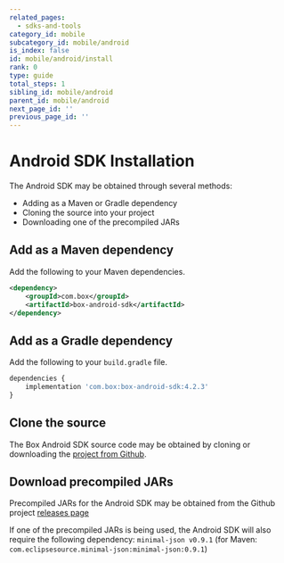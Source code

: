 ```yaml
---
related_pages:
  - sdks-and-tools
category_id: mobile
subcategory_id: mobile/android
is_index: false
id: mobile/android/install
rank: 0
type: guide
total_steps: 1
sibling_id: mobile/android
parent_id: mobile/android
next_page_id: ''
previous_page_id: ''
---
```


# Android SDK Installation

The Android SDK may be obtained through several methods:

* Adding as a Maven or Gradle dependency
* Cloning the source into your project
* Downloading one of the precompiled JARs

## Add as a Maven dependency

Add the following to your Maven dependencies.

```xml
<dependency>
    <groupId>com.box</groupId>
    <artifactId>box-android-sdk</artifactId>
</dependency>
```

## Add as a Gradle dependency

Add the following to your `build.gradle` file.

```js
dependencies {
    implementation 'com.box:box-android-sdk:4.2.3'
}
```

## Clone the source

The Box Android SDK source code may be obtained by cloning or downloading the
[project from Github][android-sdk-github].

## Download precompiled JARs

Precompiled JARs for the Android SDK may be obtained from the Github project
[releases page][android-sdk-github-releases]

<Message warning>

If one of the precompiled JARs is being used, the Android SDK will also
require the following dependency: `minimal-json v0.9.1` (for Maven:
`com.eclipsesource.minimal-json:minimal-json:0.9.1`)

</Message>

[android-sdk-github]: https://github.com/box/box-android-sdk/tree/master/box-content-sdk
[android-sdk-github-releases]: https://github.com/box/box-android-sdk/releases
